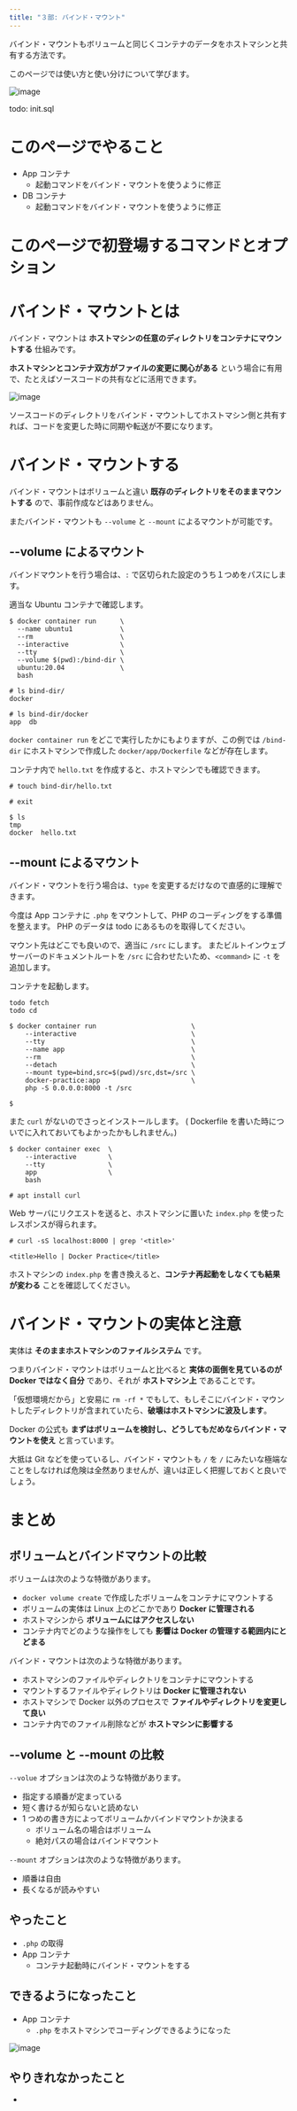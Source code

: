 ```yaml
---
title: "３部: バインド・マウント"
---
```


バインド・マウントもボリュームと同じくコンテナのデータをホストマシンと共有する方法です。

このページでは使い方と使い分けについて学びます。

![image](/images/structure/structure.080.jpeg)



todo: init.sql



# このページでやること
- App コンテナ
  - 起動コマンドをバインド・マウントを使うように修正
- DB コンテナ
    - 起動コマンドをバインド・マウントを使うように修正

# このページで初登場するコマンドとオプション

# バインド・マウントとは
バインド・マウントは **ホストマシンの任意のディレクトリをコンテナにマウントする** 仕組みです。

**ホストマシンとコンテナ双方がファイルの変更に関心がある** という場合に有用で、たとえばソースコードの共有などに活用できます。

![image](/images/structure/structure.081.jpeg)

ソースコードのディレクトリをバインド・マウントしてホストマシン側と共有すれば、コードを変更した時に同期や転送が不要になります。

# バインド・マウントする
バインド・マウントはボリュームと違い **既存のディレクトリをそのままマウントする** ので、事前作成などはありません。

またバインド・マウントも `--volume` と `--mount` によるマウントが可能です。

## --volume によるマウント
バインドマウントを行う場合は、`:` で区切られた設定のうち１つめをパスにします。

適当な Ubuntu コンテナで確認します。

```:Host Machine
$ docker container run      \
  --name ubuntu1            \
  --rm                      \
  --interactive             \
  --tty                     \
  --volume $(pwd):/bind-dir \
  ubuntu:20.04              \
  bash

# ls bind-dir/
docker

# ls bind-dir/docker
app  db
```

`docker container run` をどこで実行したかにもよりますが、この例では `/bind-dir` にホストマシンで作成した `docker/app/Dockerfile` などが存在します。

コンテナ内で `hello.txt` を作成すると、ホストマシンでも確認できます。

```:Container
# touch bind-dir/hello.txt

# exit

$ ls                                                                                                                                                                                                    tmp
docker  hello.txt
```

## --mount によるマウント
バインド・マウントを行う場合は、`type` を変更するだけなので直感的に理解できます。

今度は App コンテナに `.php` をマウントして、PHP のコーディングをする準備を整えます。
PHP のデータは todo にあるものを取得してください。

マウント先はどこでも良いので、適当に `/src` にします。
またビルトインウェブサーバーのドキュメントルートを `/src` に合わせたいため、`<command>` に `-t` を追加します。

コンテナを起動します。

```:Host Machine
todo fetch
todo cd

$ docker container run                        \
    --interactive                             \
    --tty                                     \
    --name app                                \
    --rm                                      \
    --detach                                  \
    --mount type=bind,src=$(pwd)/src,dst=/src \
    docker-practice:app                       \
    php -S 0.0.0.0:8000 -t /src

$    
```

また `curl` がないのでさっとインストールします。
( Dockerfile を書いた時についでに入れておいてもよかったかもしれません。)

```:Host Machine
$ docker container exec  \
    --interactive        \
    --tty                \
    app                  \
    bash

# apt install curl
```

Web サーバにリクエストを送ると、ホストマシンに置いた `index.php` を使ったレスポンスが得られます。

```:Container
# curl -sS localhost:8000 | grep '<title>'

<title>Hello | Docker Practice</title>
```

ホストマシンの `index.php` を書き換えると、**コンテナ再起動をしなくても結果が変わる** ことを確認してください。

# バインド・マウントの実体と注意
実体は **そのままホストマシンのファイルシステム** です。

つまりバインド・マウントはボリュームと比べると **実体の面倒を見ているのが Docker ではなく自分** であり、それが **ホストマシン上** であることです。

「仮想環境だから」と安易に `rm -rf *` でもして、もしそこにバインド・マウントしたディレクトリが含まれていたら、**破壊はホストマシンに波及します**。

Docker の公式も **まずはボリュームを検討し、どうしてもだめならバインド・マウントを使え** と言っています。

大抵は Git などを使っているし、バインド・マウントも `/` を `/` にみたいな極端なことをしなければ危険は全然ありませんが、違いは正しく把握しておくと良いでしょう。

# まとめ
## ボリュームとバインドマウントの比較
ボリュームは次のような特徴があります。

- `docker volume create` で作成したボリュームをコンテナにマウントする
- ボリュームの実体は Linux 上のどこかであり **Docker に管理される**
- ホストマシンから **ボリュームにはアクセスしない**
- コンテナ内でどのような操作をしても **影響は Docker の管理する範囲内にとどまる**

バインド・マウントは次のような特徴があります。

- ホストマシンのファイルやディレクトリをコンテナにマウントする
- マウントするファイルやディレクトリは **Docker に管理されない**
- ホストマシンで Docker 以外のプロセスで **ファイルやディレクトリを変更して良い**
- コンテナ内でのファイル削除などが **ホストマシンに影響する**

## --volume と --mount の比較
`--volue` オプションは次のような特徴があります。

- 指定する順番が定まっている
- 短く書けるが知らないと読めない
- 1 つめの書き方によってボリュームかバインドマウントか決まる
  - ボリューム名の場合はボリューム
  - 絶対パスの場合はバインドマウント

`--mount` オプションは次のような特徴があります。

- 順番は自由
- 長くなるが読みやすい

## やったこと
- `.php` の取得
- App コンテナ
    - コンテナ起動時にバインド・マウントをする

## できるようになったこと
- App コンテナ
  - `.php` をホストマシンでコーディングできるようになった

![image](/images/structure/structure.080.jpeg)

## やりきれなかったこと
- 
